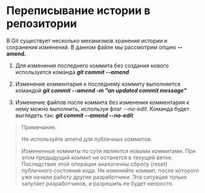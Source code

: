 # Переписывание истории в репозитории

В Git существует несколько механизмов хранения истории и сохранения изменений. В данном файле мы рассмотрим опцию **--amend.**

1. Для изменения последнего коммита без создания нового используется команда ***git commit --amend***

2. Изменение комментария к последнему коммиту выполняется командой ***git commit --amend -m "an updated commit message"***

3. Изменение файлов после коммита без изменения комментария к нему можно выполнить, 
используя флаг *--no-edit*. Команда будет выглядеть так: ***git commit --amend --no-edit***


> Примечание. 
>
>Не используйте amend для публичных коммитов.
>
>Измененные коммиты по сути являются новыми коммитами. При этом предыдущий коммит не останется в текущей ветке. 
>Последствия этой операции аналогичны сбросу (reset) публичного состояния кода. 
>Не изменяйте коммит, после которого уже начали работу другие разработчики. 
>Эта ситуация только запутает разработчиков, и разрешить ее будет непросто.
